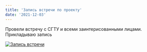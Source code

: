 ```yaml
---
title: 'Запись встречи по проекту'
date: '2021-12-03'
---
```

Провели встречу с СГТУ и всеми заинтерисованными лицами. Прикладываю запись

[![Запись встречи](http://img.youtube.com/vi/c-qq0tz8Ppw/0.jpg)](https://youtu.be/c-qq0tz8Ppw)



